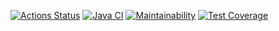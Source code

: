[![Actions Status](https://github.com/shade3317/java-project-99/actions/workflows/hexlet-check.yml/badge.svg)](https://github.com/shade3317/java-project-99/actions)
[![Java CI](https://github.com/shade3317/java-project-99/actions/workflows/main.yml/badge.svg)](https://github.com/shade3317/java-project-99/actions/workflows/main.yml)
[![Maintainability](https://api.codeclimate.com/v1/badges/28c52581abf6f1f9aca5/maintainability)](https://codeclimate.com/github/shade3317/java-project-99/maintainability)
[![Test Coverage](https://api.codeclimate.com/v1/badges/28c52581abf6f1f9aca5/test_coverage)](https://codeclimate.com/github/shade3317/java-project-99/test_coverage)






